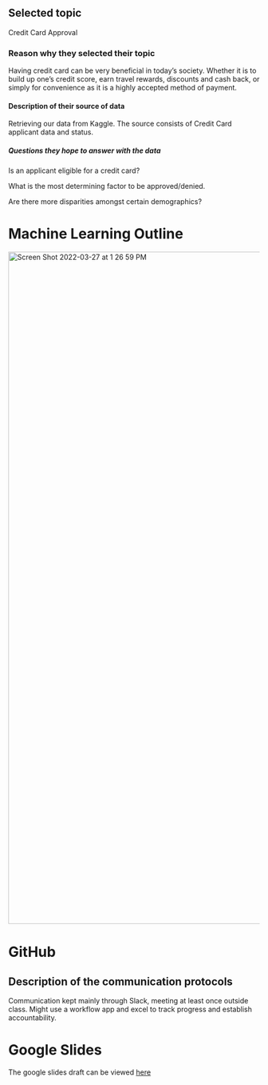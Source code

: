 ##  Selected topic 
Credit Card Approval

### Reason why they selected their topic 
Having credit card can be very beneficial in today’s society. Whether it is to build up one’s credit score, earn travel rewards, discounts and cash back, or simply for convenience as it is a highly accepted method of payment. 

#### Description of their source of data 
Retrieving our data from Kaggle. The source consists of Credit Card applicant data and status.


##### Questions they hope to answer with the data
Is an applicant eligible for a credit card?

What is the most determining factor to be approved/denied.

Are there more disparities amongst certain demographics?



# Machine Learning Outline
<img width="1344" alt="Screen Shot 2022-03-27 at 1 26 59 PM" src="https://user-images.githubusercontent.com/89025577/160293282-f1b837d2-0c60-47bf-8bf5-66255a2bc4eb.png">



# GitHub 
## Description of the communication protocols 
Communication kept mainly through Slack, meeting at least once outside class. Might use a workflow app and excel to track progress and establish accountability. 


# Google Slides
The google slides draft can be viewed [here](https://docs.google.com/presentation/d/18r-0-Y9fYFxiQHHN1GIJQajiu8q7AQ_mORONhFp7d_Y/edit?usp=sharing)
